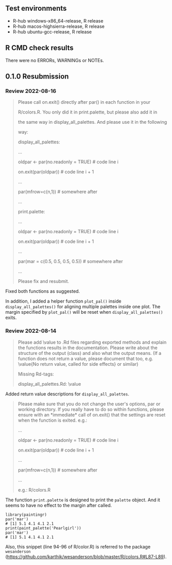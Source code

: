 ## Test environments

-   R-hub windows-x86_64-release, R release
-   R-hub macos-highsierra-release, R release
-   R-hub ubuntu-gcc-release, R release

## R CMD check results

There were no ERRORs, WARNINGs or NOTEs.

## 0.1.0 Resubmission

### Review 2022-08-16

> Please call on.exit() directly after par() in each function in your
>
> R/colors.R. You only did it in print.palette, but please also add it in
>
> the same way in display_all_palettes. And please use it in the following
>
> way:
>
> display_all_palettes:
>
> ...
>
> oldpar \<- par(no.readonly = TRUE) \# code line i
>
> on.exit(par(oldpar)) \# code line i + 1
>
> ...
>
> par(mfrow=c(n,1)) \# somewhere after
>
> ...
>
> print.palette:
>
> ...
>
> oldpar \<- par(no.readonly = TRUE) \# code line i
>
> on.exit(par(oldpar)) \# code line i + 1
>
> ...
>
> par(mar = c(0.5, 0.5, 0.5, 0.5)) \# somewhere after
>
> ...
>
> Please fix and resubmit.

Fixed both functions as suggested.

In addition, I added a helper function `plot_pal()` inside `display_all_palettes()` for aligning multiple palettes inside one plot. The margin specified by `plot_pal()` will be reset when `display_all_palettes()` exits.

### Review 2022-08-14

> Please add \\value to .Rd files regarding exported methods and explain the functions results in the documentation. Please write about the structure of the output (class) and also what the output means. (If a function does not return a value, please document that too, e.g. \\value{No return value, called for side effects} or similar)
>
> Missing Rd-tags:
>
> display_all_palettes.Rd: \\value

Added return value descriptions for `display_all_palettes`.

> Please make sure that you do not change the user's options, par or working directory. If you really have to do so within functions, please ensure with an \*immediate\* call of on.exit() that the settings are reset when the function is exited. e.g.:
>
> ...
>
> oldpar \<- par(no.readonly = TRUE) \# code line i
>
> on.exit(par(oldpar)) \# code line i + 1
>
> ...
>
> par(mfrow=c(n,1)) \# somewhere after
>
> ...
>
> e.g.: R/colors.R

The function `print.palette` is designed to print the `palette` object. And it seems to have no effect to the margin after called.

```{r}
library(paintingr)
par('mar')
# [1] 5.1 4.1 4.1 2.1
print(paint_palette('Pearlgirl'))
par('mar')
# [1] 5.1 4.1 4.1 2.1
```

Also, this snippet (line 94-96 of R/color.R) is referred to the package `wesanderson` (<https://github.com/karthik/wesanderson/blob/master/R/colors.R#L87-L89>).

